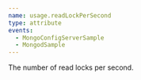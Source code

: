 ```yaml
---
name: usage.readLockPerSecond
type: attribute
events:
  - MongoConfigServerSample
  - MongodSample
---
```


The number of read locks per second.